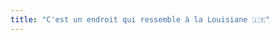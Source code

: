 ```yaml
---
title: "C'est un endroit qui ressemble à la Louisiane 🇮🇹"
---
```

<img src="../images/2025-03-10-italie/dscf7482.jpg" alt="" />
<img src="../images/2025-03-10-italie/dscf7489.jpg" alt="" />
<img src="../images/2025-03-10-italie/dscf7495.jpg" alt="" />
<img src="../images/2025-03-10-italie/dscf7497.jpg" alt="" />
<img src="../images/2025-03-10-italie/dscf7499.jpg" alt="" />
<img src="../images/2025-03-10-italie/dscf7501.jpg" alt="" />
<img src="../images/2025-03-10-italie/dscf7505.jpg" alt="" />
<img src="../images/2025-03-10-italie/dscf7512.jpg" alt="" />
<img src="../images/2025-03-10-italie/dscf7516.jpg" alt="" />
<img src="../images/2025-03-10-italie/dscf7524.jpg" alt="" />
<img src="../images/2025-03-10-italie/dscf7526.jpg" alt="" />
<img src="../images/2025-03-10-italie/dscf7528.jpg" alt="" />
<img src="../images/2025-03-10-italie/dscf7531.jpg" alt="" />
<img src="../images/2025-03-10-italie/dscf7534.jpg" alt="" />
<img src="../images/2025-03-10-italie/dscf7535.jpg" alt="" />
<img src="../images/2025-03-10-italie/dscf7538.jpg" alt="" />
<img src="../images/2025-03-10-italie/dscf7540.jpg" alt="" />
<img src="../images/2025-03-10-italie/dscf7541.jpg" alt="" />
<img src="../images/2025-03-10-italie/dscf7543.jpg" alt="" />
<img src="../images/2025-03-10-italie/dscf7547.jpg" alt="" />
<img src="../images/2025-03-10-italie/dscf7548.jpg" alt="" />
<img src="../images/2025-03-10-italie/dscf7551.jpg" alt="" />
<img src="../images/2025-03-10-italie/dscf7555.jpg" alt="" />
<img src="../images/2025-03-10-italie/dscf7557.jpg" alt="" />
<img src="../images/2025-03-10-italie/dscf7564.jpg" alt="" />
<img src="../images/2025-03-10-italie/dscf7567.jpg" alt="" />
<img src="../images/2025-03-10-italie/dscf7575.jpg" alt="" />
<img src="../images/2025-03-10-italie/dscf7576.jpg" alt="" />
<img src="../images/2025-03-10-italie/dscf7580.jpg" alt="" />
<img src="../images/2025-03-10-italie/dscf7588.jpg" alt="" />
<img src="../images/2025-03-10-italie/dscf7626.jpg" alt="" />
<img src="../images/2025-03-10-italie/dscf7633.jpg" alt="" />
<img src="../images/2025-03-10-italie/dscf7645.jpg" alt="" />
<img src="../images/2025-03-10-italie/dscf7646.jpg" alt="" />
<img src="../images/2025-03-10-italie/dscf7651.jpg" alt="" />
<img src="../images/2025-03-10-italie/dscf7668.jpg" alt="" />
<img src="../images/2025-03-10-italie/dscf7674.jpg" alt="" />
<img src="../images/2025-03-10-italie/dscf7677.jpg" alt="" />
<img src="../images/2025-03-10-italie/dscf7686.jpg" alt="" />
<img src="../images/2025-03-10-italie/dscf7692.jpg" alt="" />
<img src="../images/2025-03-10-italie/dscf7698.jpg" alt="" />
<img src="../images/2025-03-10-italie/dscf7703.jpg" alt="" />
<img src="../images/2025-03-10-italie/dscf7708.jpg" alt="" />
<img src="../images/2025-03-10-italie/dscf7723.jpg" alt="" />
<img src="../images/2025-03-10-italie/dscf7727.jpg" alt="" />
<img src="../images/2025-03-10-italie/dscf7731.jpg" alt="" />
<img src="../images/2025-03-10-italie/dscf7734.jpg" alt="" />
<img src="../images/2025-03-10-italie/dscf7740.jpg" alt="" />
